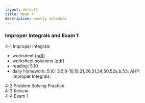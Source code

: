 ```yaml
---
layout: default
title: Week 4
description: weekly schedule
--- 
```

### Improper Integrals and Exam 1

4-1 Improper Integrals 

* worksheet [(pdf)](\calculus2\schedule\week4\4-1Shan.pdf) <br>
* worksheet solutions [(pdf)](\calculus2\schedule\week4\4-1Soln.pdf) <br>
* reading: 5.10 <br>
* daily homework: 5.10: 3,5,8-10,19,21,26,31,34,50,52a,b,53; AHP: Improper Integrals. <br>

4-2 Problem Solving Practice <br>
4-3 Review <br>
4-4 Exam 1




